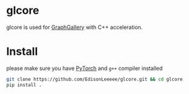 # glcore

glcore is used for [GraphGallery](https://github.com/EdisonLeeeee/GraphGallery) with C++ acceleration.



# Install

please make sure you have [PyTorch](https://pytorch.org/) and `g++` compiler installed

```bash
git clone https://github.com/EdisonLeeeee/glcore.git && cd glcore
pip install .
```

